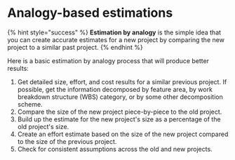 # Analogy-based estimations

{% hint style="success" %}
**Estimation by analogy** is the simple idea that you can create accurate estimates for a new project by comparing the new project to a similar past project.
{% endhint %}

Here is a basic estimation by analogy process that will produce better results:

1. Get detailed size, effort, and cost results for a similar previous project. If possible, get the information decomposed by feature area, by work breakdown structure \(WBS\) category, or by some other decomposition scheme.
2. Compare the size of the new project piece-by-piece to the old project.
3. Build up the estimate for the new project's size as a percentage of the old project's size.
4. Create an effort estimate based on the size of the new project compared to the size of the previous project.
5. Check for consistent assumptions across the old and new projects.

